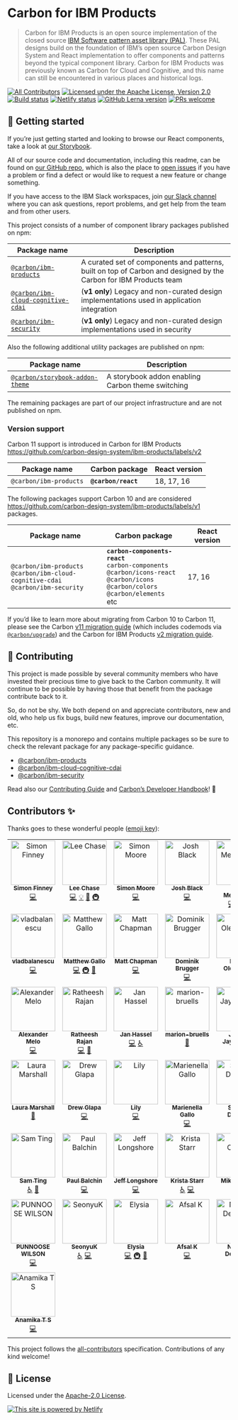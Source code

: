 # Carbon for IBM Products

> Carbon for IBM Products is an open source implementation of the closed source
> [IBM Software pattern asset library (PAL)](https://pages.github.ibm.com/cdai-design/pal/).
> These PAL designs build on the foundation of IBM’s open source Carbon Design
> System and React implementation to offer components and patterns beyond the
> typical component library. Carbon for IBM Products was previously known as
> Carbon for Cloud and Cognitive, and this name can still be encountered in
> various places and historical logs.

[![All Contributors](https://img.shields.io/github/all-contributors/carbon-design-system/ibm-products?color=ee8449)](#contributors-)
[![Licensed under the Apache License, Version 2.0](https://img.shields.io/badge/license-Apache--2.0-blue.svg)](https://github.com/carbon-design-system/ibm-products/blob/master/LICENSE)
[![Build status](https://github.com/carbon-design-system/ibm-products/actions/workflows/ci.yml/badge.svg)](https://github.com/carbon-design-system/ibm-products/actions/workflows/ci.yml)
[![Netlify status](https://img.shields.io/netlify/e8cd9972-0fc8-4c51-a911-e9a930ca6605)](https://app.netlify.com/sites/carbon-for-ibm-products/deploys)
[![GitHub Lerna version](https://img.shields.io/github/lerna-json/v/carbon-design-system/ibm-products)](https://lerna.js.org)
[![PRs welcome](https://img.shields.io/badge/PRs-welcome-brightgreen)](https://github.com/carbon-design-system/ibm-products/blob/master/.github/CONTRIBUTING.md)

## 🚀 Getting started

If you’re just getting started and looking to browse our React components, take
a look at [our Storybook](https://ibm-products.carbondesignsystem.com).

All of our source code and documentation, including this readme, can be found on
[our GitHub repo](https://github.com/carbon-design-system/ibm-products), which
is also the place to
[open issues](https://github.com/carbon-design-system/ibm-products/issues/new/choose)
if you have a problem or find a defect or would like to request a new feature or
change something.

If you have access to the IBM Slack workspaces, join
[our Slack channel](https://ibm-casdesign.slack.com/archives/C013ZTX0N6B) where
you can ask questions, report problems, and get help from the team and from
other users.

This project consists of a number of component library packages published on
npm:

| Package name                                                                                                          | Description                                                                                                       |
| --------------------------------------------------------------------------------------------------------------------- | ----------------------------------------------------------------------------------------------------------------- |
| [`@carbon/ibm-products`](./packages/ibm-products)                                                                     | A curated set of components and patterns, built on top of Carbon and designed by the Carbon for IBM Products team |
| [`@carbon/ibm-cloud-cognitive-cdai`](https://github.com/carbon-design-system/ibm-products/tree/main_v1/packages/cdai) | (**v1 only**) Legacy and non-curated design implementations used in application integration                       |
| [`@carbon/ibm-security`](https://github.com/carbon-design-system/ibm-products/tree/main_v1/packages/security)         | (**v1 only**) Legacy and non-curated design implementations used in security                                      |

Also the following additional utility packages are published on npm:

| Package name                                                             | Description                                       |
| ------------------------------------------------------------------------ | ------------------------------------------------- |
| [`@carbon/storybook-addon-theme`](./config/storybook-addon-carbon-theme) | A storybook addon enabling Carbon theme switching |

The remaining packages are part of our project infrastructure and are not
published on npm.

### Version support

Carbon 11 support is introduced in Carbon for IBM Products
<https://github.com/carbon-design-system/ibm-products/labels/v2>

| Package name           | Carbon package      | React version |
| ---------------------- | ------------------- | ------------- |
| `@carbon/ibm-products` | **`@carbon/react`** | 18, 17, 16    |

The following packages support Carbon 10 and are considered
<https://github.com/carbon-design-system/ibm-products/labels/v1> packages.

| Package name                                                                                     | Carbon package                                                                                                                                                   | React version |
| ------------------------------------------------------------------------------------------------ | ---------------------------------------------------------------------------------------------------------------------------------------------------------------- | ------------- |
| `@carbon/ibm-products`<br/> `@carbon/ibm-cloud-cognitive-cdai`<br/> `@carbon/ibm-security` <br/> | **`carbon-components-react`**<br/> `carbon-components`<br/> `@carbon/icons-react`<br/> `@carbon/icons` <br/> `@carbon/colors` <br/> `@carbon/elements` <br/> etc | 17, 16        |

If you’d like to learn more about migrating from Carbon 10 to Carbon 11, please
see the Carbon
[v11 migration guide](https://github.com/carbon-design-system/carbon/blob/main/docs/migration/v11.md)
(which includes codemods via
[`@carbon/upgrade`](https://github.com/carbon-design-system/carbon/blob/main/packages/upgrade/README.md))
and the Carbon for IBM Products
[v2 migration guide](https://github.com/carbon-design-system/ibm-products/blob/main/docs/guides/v2.md).

## 🙌 Contributing

This project is made possible by several community members who have invested
their precious time to give back to the Carbon community. It will continue to be
possible by having those that benefit from the package contribute back to it.

So, do not be shy. We both depend on and appreciate contributors, new and old,
who help us fix bugs, build new features, improve our documentation, etc.

This repository is a monorepo and contains multiple packages so be sure to check
the relevant package for any package-specific guidance.

- [@carbon/ibm-products](https://github.com/carbon-design-system/ibm-products/blob/master/.github/CONTRIBUTING.md)
- [@carbon/ibm-cloud-cognitive-cdai](./packages/cdai)
- [@carbon/ibm-security](./packages/security)

Read also our
[Contributing Guide](https://github.com/carbon-design-system/ibm-products/blob/master/.github/CONTRIBUTING.md)
and
[Carbon’s Developer Handbook](https://github.com/carbon-design-system/carbon/blob/master/docs/developer-handbook.md)!
👀

## Contributors ✨

Thanks goes to these wonderful people
([emoji key](https://allcontributors.org/docs/en/emoji-key)):

<!-- ALL-CONTRIBUTORS-LIST:START - Do not remove or modify this section -->
<!-- prettier-ignore-start -->
<!-- markdownlint-disable -->
<table>
  <tbody>
    <tr>
      <td align="center" valign="top" width="20%"><a href="http://simonfinney.dev"><img src="https://avatars2.githubusercontent.com/u/3846874?v=4?s=100" width="100px;" alt="Simon Finney"/><br /><sub><b>Simon Finney</b></sub></a><br /><a href="https://github.com/carbon-design-system/ibm-products/commits?author=SimonFinney" title="Code">💻</a></td>
      <td align="center" valign="top" width="20%"><a href="https://github.com/lee-chase"><img src="https://avatars0.githubusercontent.com/u/15086604?v=4?s=100" width="100px;" alt="Lee Chase"/><br /><sub><b>Lee Chase</b></sub></a><br /><a href="https://github.com/carbon-design-system/ibm-products/commits?author=lee-chase" title="Code">💻</a> <a href="#example-lee-chase" title="Examples">💡</a> <a href="https://github.com/carbon-design-system/ibm-products/pulls?q=is%3Apr+reviewed-by%3Alee-chase" title="Reviewed Pull Requests">👀</a> <a href="#infra-lee-chase" title="Infrastructure (Hosting, Build-Tools, etc)">🚇</a></td>
      <td align="center" valign="top" width="20%"><a href="https://github.com/moores2"><img src="https://avatars2.githubusercontent.com/u/6977424?v=4?s=100" width="100px;" alt="Simon Moore"/><br /><sub><b>Simon Moore</b></sub></a><br /><a href="https://github.com/carbon-design-system/ibm-products/commits?author=moores2" title="Code">💻</a></td>
      <td align="center" valign="top" width="20%"><a href="https://github.com/joshblack"><img src="https://avatars1.githubusercontent.com/u/3901764?v=4?s=100" width="100px;" alt="Josh Black"/><br /><sub><b>Josh Black</b></sub></a><br /><a href="https://github.com/carbon-design-system/ibm-products/commits?author=joshblack" title="Code">💻</a></td>
      <td align="center" valign="top" width="20%"><a href="http://davidmenendez.net"><img src="https://avatars1.githubusercontent.com/u/6370760?v=4?s=100" width="100px;" alt="David Menendez"/><br /><sub><b>David Menendez</b></sub></a><br /><a href="https://github.com/carbon-design-system/ibm-products/commits?author=davidmenendez" title="Code">💻</a> <a href="https://github.com/carbon-design-system/ibm-products/pulls?q=is%3Apr+reviewed-by%3Adavidmenendez" title="Reviewed Pull Requests">👀</a> <a href="#a11y-davidmenendez" title="Accessibility">️️️️♿️</a></td>
    </tr>
    <tr>
      <td align="center" valign="top" width="20%"><a href="https://github.com/vladbalanescu"><img src="https://avatars2.githubusercontent.com/u/16047402?v=4?s=100" width="100px;" alt="vladbalanescu"/><br /><sub><b>vladbalanescu</b></sub></a><br /><a href="https://github.com/carbon-design-system/ibm-products/commits?author=vladbalanescu" title="Code">💻</a></td>
      <td align="center" valign="top" width="20%"><a href="http://www.matthewdgallo.com"><img src="https://avatars0.githubusercontent.com/u/10215203?v=4?s=100" width="100px;" alt="Matthew Gallo"/><br /><sub><b>Matthew Gallo</b></sub></a><br /><a href="https://github.com/carbon-design-system/ibm-products/commits?author=matthewgallo" title="Code">💻</a> <a href="#infra-matthewgallo" title="Infrastructure (Hosting, Build-Tools, etc)">🚇</a> <a href="https://github.com/carbon-design-system/ibm-products/pulls?q=is%3Apr+reviewed-by%3Amatthewgallo" title="Reviewed Pull Requests">👀</a></td>
      <td align="center" valign="top" width="20%"><a href="https://github.com/asfordmatt"><img src="https://avatars2.githubusercontent.com/u/14233261?v=4?s=100" width="100px;" alt="Matt Chapman"/><br /><sub><b>Matt Chapman</b></sub></a><br /><a href="https://github.com/carbon-design-system/ibm-products/commits?author=asfordmatt" title="Code">💻</a></td>
      <td align="center" valign="top" width="20%"><a href="https://github.com/dbrugger"><img src="https://avatars1.githubusercontent.com/u/10086178?v=4?s=100" width="100px;" alt="Dominik Brugger"/><br /><sub><b>Dominik Brugger</b></sub></a><br /><a href="https://github.com/carbon-design-system/ibm-products/commits?author=dbrugger" title="Code">💻</a></td>
      <td align="center" valign="top" width="20%"><a href="https://github.com/polinaouk"><img src="https://avatars2.githubusercontent.com/u/24444328?v=4?s=100" width="100px;" alt="Polina Olemskaia"/><br /><sub><b>Polina Olemskaia</b></sub></a><br /><a href="https://github.com/carbon-design-system/ibm-products/commits?author=polinaouk" title="Code">💻</a></td>
    </tr>
    <tr>
      <td align="center" valign="top" width="20%"><a href="http://alexandermelo.com"><img src="https://avatars.githubusercontent.com/u/12755042?v=4?s=100" width="100px;" alt="Alexander Melo"/><br /><sub><b>Alexander Melo</b></sub></a><br /><a href="https://github.com/carbon-design-system/ibm-products/commits?author=AlexanderMelox" title="Code">💻</a></td>
      <td align="center" valign="top" width="20%"><a href="https://github.com/Ratheeshrajan"><img src="https://avatars.githubusercontent.com/u/305492?v=4?s=100" width="100px;" alt="Ratheesh Rajan"/><br /><sub><b>Ratheesh Rajan</b></sub></a><br /><a href="https://github.com/carbon-design-system/ibm-products/commits?author=Ratheeshrajan" title="Code">💻</a> <a href="https://github.com/carbon-design-system/ibm-products/pulls?q=is%3Apr+reviewed-by%3ARatheeshrajan" title="Reviewed Pull Requests">👀</a></td>
      <td align="center" valign="top" width="20%"><a href="https://janhassel.de"><img src="https://avatars.githubusercontent.com/u/28265588?v=4?s=100" width="100px;" alt="Jan Hassel"/><br /><sub><b>Jan Hassel</b></sub></a><br /><a href="https://github.com/carbon-design-system/ibm-products/commits?author=janhassel" title="Code">💻</a> <a href="#a11y-janhassel" title="Accessibility">️️️️♿️</a></td>
      <td align="center" valign="top" width="20%"><a href="https://github.com/marion-bruells"><img src="https://avatars.githubusercontent.com/u/51152537?v=4?s=100" width="100px;" alt="marion-bruells"/><br /><sub><b>marion-bruells</b></sub></a><br /><a href="#design-marion-bruells" title="Design">🎨</a></td>
      <td align="center" valign="top" width="20%"><a href="https://www.hellojagath.com"><img src="https://avatars.githubusercontent.com/u/29351394?v=4?s=100" width="100px;" alt="Jagath Jayakumar"/><br /><sub><b>Jagath Jayakumar</b></sub></a><br /><a href="https://github.com/carbon-design-system/ibm-products/commits?author=jagathgj" title="Code">💻</a></td>
    </tr>
    <tr>
      <td align="center" valign="top" width="20%"><a href="https://github.com/Laura-Marshall"><img src="https://avatars.githubusercontent.com/u/53219208?v=4?s=100" width="100px;" alt="Laura Marshall"/><br /><sub><b>Laura Marshall</b></sub></a><br /><a href="#design-Laura-Marshall" title="Design">🎨</a></td>
      <td align="center" valign="top" width="20%"><a href="https://github.com/glapadre"><img src="https://avatars.githubusercontent.com/u/25260547?v=4?s=100" width="100px;" alt="Drew Glapa"/><br /><sub><b>Drew Glapa</b></sub></a><br /><a href="https://github.com/carbon-design-system/ibm-products/commits?author=glapadre" title="Code">💻</a></td>
      <td align="center" valign="top" width="20%"><a href="https://linkedin.com/in/mslilypeng/"><img src="https://avatars.githubusercontent.com/u/3118961?v=4?s=100" width="100px;" alt="Lily"/><br /><sub><b>Lily</b></sub></a><br /><a href="https://github.com/carbon-design-system/ibm-products/commits?author=lily-peng" title="Code">💻</a></td>
      <td align="center" valign="top" width="20%"><a href="https://github.com/mgallo25"><img src="https://avatars.githubusercontent.com/u/23409382?v=4?s=100" width="100px;" alt="Marienella Gallo"/><br /><sub><b>Marienella Gallo</b></sub></a><br /><a href="https://github.com/carbon-design-system/ibm-products/commits?author=mgallo25" title="Code">💻</a></td>
      <td align="center" valign="top" width="20%"><a href="https://github.com/sdignum"><img src="https://avatars.githubusercontent.com/u/10590403?v=4?s=100" width="100px;" alt="Shelley Dignum"/><br /><sub><b>Shelley Dignum</b></sub></a><br /><a href="#design-sdignum" title="Design">🎨</a></td>
    </tr>
    <tr>
      <td align="center" valign="top" width="20%"><a href="https://github.com/thefirstartist"><img src="https://avatars.githubusercontent.com/u/40870771?v=4?s=100" width="100px;" alt="Sam Ting"/><br /><sub><b>Sam Ting</b></sub></a><br /><a href="#a11y-thefirstartist" title="Accessibility">️️️️♿️</a> <a href="#design-thefirstartist" title="Design">🎨</a></td>
      <td align="center" valign="top" width="20%"><a href="https://github.com/paul-balchin-ibm"><img src="https://avatars.githubusercontent.com/u/52505287?v=4?s=100" width="100px;" alt="Paul Balchin"/><br /><sub><b>Paul Balchin</b></sub></a><br /><a href="https://github.com/carbon-design-system/ibm-products/commits?author=paul-balchin-ibm" title="Code">💻</a></td>
      <td align="center" valign="top" width="20%"><a href="https://github.com/jlongshore"><img src="https://avatars.githubusercontent.com/u/25206522?v=4?s=100" width="100px;" alt="Jeff Longshore"/><br /><sub><b>Jeff Longshore</b></sub></a><br /><a href="https://github.com/carbon-design-system/ibm-products/commits?author=jlongshore" title="Code">💻</a></td>
      <td align="center" valign="top" width="20%"><a href="https://github.com/kristastarr"><img src="https://avatars.githubusercontent.com/u/21047571?v=4?s=100" width="100px;" alt="Krista Starr"/><br /><sub><b>Krista Starr</b></sub></a><br /><a href="#a11y-kristastarr" title="Accessibility">️️️️♿️</a> <a href="https://github.com/carbon-design-system/ibm-products/commits?author=kristastarr" title="Code">💻</a></td>
      <td align="center" valign="top" width="20%"><a href="http://mikeolasov.com"><img src="https://avatars.githubusercontent.com/u/27870459?v=4?s=100" width="100px;" alt="Mike Olasov"/><br /><sub><b>Mike Olasov</b></sub></a><br /><a href="#design-mikeolasov" title="Design">🎨</a></td>
    </tr>
    <tr>
      <td align="center" valign="top" width="20%"><a href="https://github.com/punnoosewilson"><img src="https://avatars.githubusercontent.com/u/40118548?v=4?s=100" width="100px;" alt="PUNNOOSE WILSON"/><br /><sub><b>PUNNOOSE WILSON</b></sub></a><br /><a href="https://github.com/carbon-design-system/ibm-products/commits?author=punnoosewilson" title="Code">💻</a></td>
      <td align="center" valign="top" width="20%"><a href="https://github.com/SeonyuK"><img src="https://avatars.githubusercontent.com/u/144151347?v=4?s=100" width="100px;" alt="SeonyuK"/><br /><sub><b>SeonyuK</b></sub></a><br /><a href="#a11y-SeonyuK" title="Accessibility">️️️️♿️</a> <a href="https://github.com/carbon-design-system/ibm-products/commits?author=SeonyuK" title="Code">💻</a></td>
      <td align="center" valign="top" width="20%"><a href="https://github.com/elycheea"><img src="https://avatars.githubusercontent.com/u/1717398?v=4?s=100" width="100px;" alt="Elysia"/><br /><sub><b>Elysia</b></sub></a><br /><a href="https://github.com/carbon-design-system/ibm-products/commits?author=elycheea" title="Code">💻</a> <a href="#infra-elycheea" title="Infrastructure (Hosting, Build-Tools, etc)">🚇</a> <a href="https://github.com/carbon-design-system/ibm-products/pulls?q=is%3Apr+reviewed-by%3Aelycheea" title="Reviewed Pull Requests">👀</a></td>
      <td align="center" valign="top" width="20%"><a href="http://github.com/makafsal"><img src="https://avatars.githubusercontent.com/u/9197089?v=4?s=100" width="100px;" alt="Afsal K"/><br /><sub><b>Afsal K</b></sub></a><br /><a href="https://github.com/carbon-design-system/ibm-products/commits?author=makafsal" title="Code">💻</a></td>
      <td align="center" valign="top" width="20%"><a href="https://github.com/devadula-nandan"><img src="https://avatars.githubusercontent.com/u/47176249?v=4?s=100" width="100px;" alt="Nandan Devadula"/><br /><sub><b>Nandan Devadula</b></sub></a><br /><a href="https://github.com/carbon-design-system/ibm-products/commits?author=devadula-nandan" title="Code">💻</a></td>
    </tr>
    <tr>
      <td align="center" valign="top" width="20%"><a href="https://github.com/anamikaanu96"><img src="https://avatars.githubusercontent.com/u/47971732?v=4?s=100" width="100px;" alt="Anamika T S"/><br /><sub><b>Anamika T S</b></sub></a><br /><a href="https://github.com/carbon-design-system/ibm-products/commits?author=anamikaanu96" title="Code">💻</a></td>
    </tr>
  </tbody>
</table>

<!-- markdownlint-restore -->
<!-- prettier-ignore-end -->

<!-- ALL-CONTRIBUTORS-LIST:END -->

This project follows the
[all-contributors](https://github.com/kentcdodds/all-contributors)
specification. Contributions of any kind welcome!

## 📝 License

Licensed under the
[Apache-2.0 License](https://github.com/carbon-design-system/ibm-products/blob/master/LICENSE).

[![This site is powered by Netlify](https://www.netlify.com/img/global/badges/netlify-color-accent.svg)](https://www.netlify.com)
